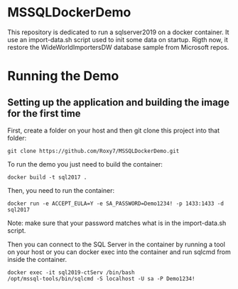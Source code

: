 # MSSQLDockerDemo
This repository is dedicated to run a sqlserver2019 on a docker container. It use an import-data.sh script used to init some data on startup. Rigth now, it restore the WideWorldImportersDW database sample from Microsoft repos. 

# Running the Demo
## Setting up the application and building the image for the first time
First, create a folder on your host and then git clone this project into that folder:
```
git clone https://github.com/Roxy7/MSSQLDockerDemo.git
```
To run the demo you just need to build the container:
```
docker build -t sql2017 .
```

Then, you need to run the container:
```
docker run -e ACCEPT_EULA=Y -e SA_PASSWORD=Demo1234! -p 1433:1433 -d sql2017
```
Note: make sure that your password matches what is in the import-data.sh script.

Then you can connect to the SQL Server in the container by running a tool on your host or you can docker exec into the container and run sqlcmd from inside the container.
```
docker exec -it sql2019-ctServ /bin/bash
/opt/mssql-tools/bin/sqlcmd -S localhost -U sa -P Demo1234!
```